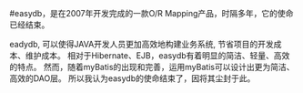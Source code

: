 ﻿#easydb，是在2007年开发完成的一款O/R Mapping产品，时隔多年，它的使命已经结束。

eadydb, 可以使得JAVA开发人员更加高效地构建业务系统, 节省项目的开发成本、维护成本。 相对于Hibernate、EJB，easydb有着明显的简洁、轻量、高效的特点。
然而，随着myBatis的出现和完善，运用myBatis可以设计出更为简洁、高效的DAO层。 所以我认为easydb的使命结束了，因将其尘封于此。
